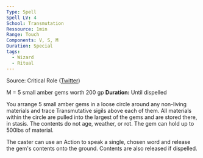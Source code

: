 ```yaml
---
Type: Spell
Spell LV: 4
School: Transmutation
Ressource: 1min
Range: Touch
Components: V, S, M
Duration: Special
tags:
  - Wizard
  - Ritual
---
```

Source: Critical Role ([Twitter](https://twitter.com/VoiceOfOBrien/status/1233524328517586949))

M = 5 small amber gems worth 200 gp
**Duration:** Until dispelled

You arrange 5 small amber gems in a loose circle around any non-living materials and trace Transmutative sigils above each of them. All materials within the circle are pulled into the largest of the gems and are stored there, in stasis. The contents do not age, weather, or rot. The gem can hold up to 500lbs of material.

The caster can use an Action to speak a single, chosen word and release the gem's contents onto the ground. Contents are also released if dispelled.